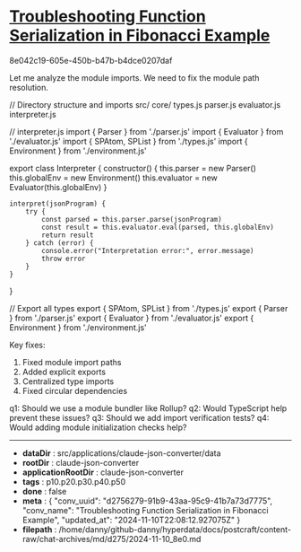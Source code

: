 # [Troubleshooting Function Serialization in Fibonacci Example](https://claude.ai/chat/d2756279-91b9-43aa-95c9-41b7a73d7775)

8e042c19-605e-450b-b47b-b4dce0207daf

 Let me analyze the module imports. We need to fix the module path resolution.

<antArtifact identifier="interpreter-module" type="application/vnd.ant.code" language="javascript" title="Complete Directory Structure">
// Directory structure and imports
src/
  core/
    types.js
    parser.js
    evaluator.js
    interpreter.js

// interpreter.js
import { Parser } from './parser.js'
import { Evaluator } from './evaluator.js'
import { SPAtom, SPList } from './types.js'
import { Environment } from './environment.js'

export class Interpreter {
    constructor() {
        this.parser = new Parser()
        this.globalEnv = new Environment()
        this.evaluator = new Evaluator(this.globalEnv)
    }

    interpret(jsonProgram) {
        try {
            const parsed = this.parser.parse(jsonProgram)
            const result = this.evaluator.eval(parsed, this.globalEnv)
            return result
        } catch (error) {
            console.error("Interpretation error:", error.message)
            throw error
        }
    }
}

// Export all types
export { SPAtom, SPList } from './types.js'
export { Parser } from './parser.js'
export { Evaluator } from './evaluator.js'
export { Environment } from './environment.js'
</antArtifact>

Key fixes:
1. Fixed module import paths
2. Added explicit exports
3. Centralized type imports
4. Fixed circular dependencies

q1: Should we use a module bundler like Rollup?
q2: Would TypeScript help prevent these issues?
q3: Should we add import verification tests?
q4: Would adding module initialization checks help?

---

* **dataDir** : src/applications/claude-json-converter/data
* **rootDir** : claude-json-converter
* **applicationRootDir** : claude-json-converter
* **tags** : p10.p20.p30.p40.p50
* **done** : false
* **meta** : {
  "conv_uuid": "d2756279-91b9-43aa-95c9-41b7a73d7775",
  "conv_name": "Troubleshooting Function Serialization in Fibonacci Example",
  "updated_at": "2024-11-10T22:08:12.927075Z"
}
* **filepath** : /home/danny/github-danny/hyperdata/docs/postcraft/content-raw/chat-archives/md/d275/2024-11-10_8e0.md